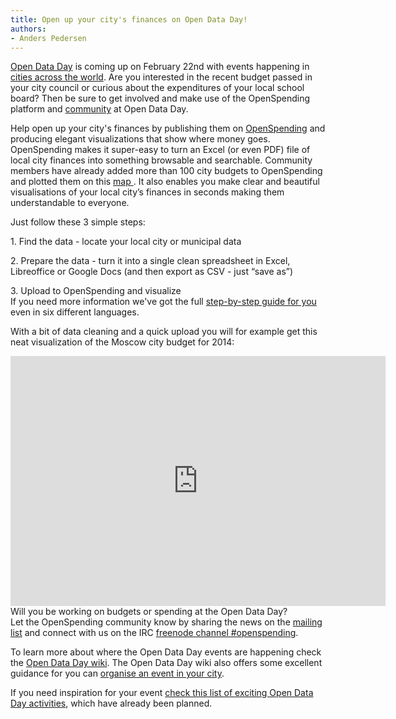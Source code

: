```yaml
---
title: Open up your city's finances on Open Data Day!
authors:
- Anders Pedersen
---
```

<a href="http://opendataday.org/">Open Data Day</a> is coming up on February 22nd with events happening in <a href="http://wiki.opendataday.org/2014/City_Events">cities across the world</a>. Are you interested in the recent budget passed in your city council or curious about the expenditures of your local school board? Then be sure to get involved and make use of the OpenSpending platform and <a href="http://community.openspending.org/">community</a> at Open Data Day. <br> 

Help open up your city's finances by publishing them on <a href="http://openspending.org/">OpenSpending</a> and producing elegant visualizations that show where money goes. OpenSpending makes it super-easy to turn an Excel (or even PDF) file of local city finances into something browsable and searchable. Community members have already added more than 100 city budgets to OpenSpending and plotted them on this <a href="http://apps.openspending.org/maps/">map </a>. It also enables you make clear and beautiful visualisations of your local city’s finances in seconds making them understandable to everyone.

Just follow these 3 simple steps:<br>

<p dir="ltr">1. Find the data - locate your local city or municipal data

<p dir="ltr">2. Prepare the data - turn it into a single clean spreadsheet in Excel, Libreoffice or Google Docs (and then export as CSV - just “save as”)

<p dir="ltr">3. Upload to OpenSpending and visualize
<br>
If you need more information we've got the full <a href="http://bit.ly/openspending-data-guide-gdoc">step-by-step guide for you</a> even in six different languages.

With a bit of data cleaning and a quick upload you will for example get this neat visualization of the Moscow city budget for 2014:
<iframe width='600' height='400' src='https://openspending.org/moscow2014/embed?widget=treemap&state=%7B%22drilldowns%22%3A%5B%22vedomstvo%22%2C%22Program%22%2C%22Podprogram%22%2C%22CSR%22%2C%22vidrashodov%22%5D%2C%22year%22%3A2014%2C%22cuts%22%3A%7B%7D%7D&width=600&height=400' frameborder='0'></iframe>
<br>
Will you be working on budgets or spending at the Open Data Day?
<br>Let the OpenSpending community know by sharing the news on the <a href="http://lists.okfn.org/mailman/listinfo/openspending">mailing list</a> and connect with us on the IRC <a href="http://webchat.freenode.net/?channels=openspending">freenode channel #openspending</a>.

To learn more about where the Open Data Day events are happening check the <a href="http://wiki.opendataday.org/2014/City_Events">Open Data Day wiki</a>. The Open Data Day wiki also offers some excellent guidance for you can <a href="http://wiki.opendataday.org/Main_Page">organise an event in your city</a>.

If you need inspiration for your event <a href="http://blog.okfn.org/2014/02/07/what-are-you-doing-on-open-data-day/">check this list of exciting Open Data Day activities</a>, which have already been planned.

